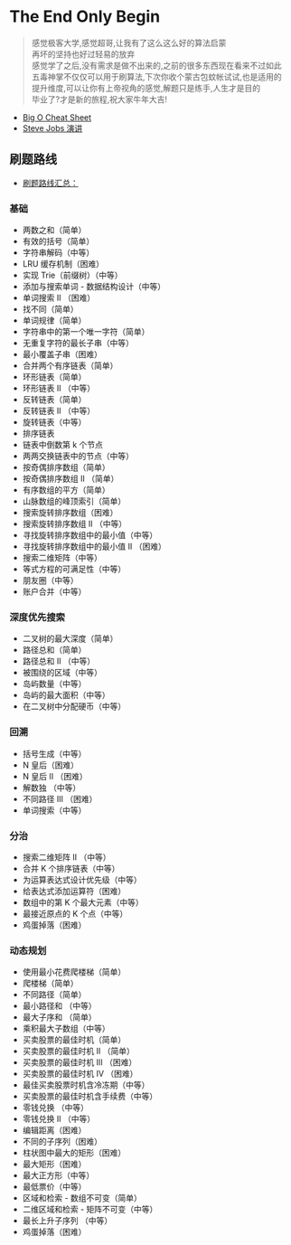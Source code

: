# The End Only Begin

> 感觉极客大学,感觉超哥,让我有了这么这么好的算法启蒙  
> 再坏的坚持也好过轻易的放弃  
> 感觉学了之后,没有需求是做不出来的,之前的很多东西现在看来不过如此  
> 五毒神掌不仅仅可以用于刷算法,下次你收个蒙古包蚊帐试试,也是适用的  
> 提升维度,可以让你有上帝视角的感觉,解题只是练手,人生才是目的  
> 毕业了?才是新的旅程,祝大家牛年大吉!  

- [Big O Cheat Sheet](https://www.bigocheatsheet.com/)
- [Steve Jobs 演讲](https://www.youtube.com/watch?v=Hd_ptbiPoXM)

## 刷题路线

- [刷题路线汇总：](https://share.mubu.com/doc/1VAaYOpv9o)

### 基础

- 两数之和（简单）
- 有效的括号（简单）
- 字符串解码（中等）
- LRU 缓存机制（困难）
- 实现 Trie（前缀树）（中等）
- 添加与搜索单词 - 数据结构设计（中等）
- 单词搜索 II （困难）
- 找不同（简单）
- 单词规律（简单）
- 字符串中的第一个唯一字符（简单）
- 无重复字符的最长子串（中等）
- 最小覆盖子串（困难）
- 合并两个有序链表（简单）
- 环形链表（简单）
- 环形链表 II （中等）
- 反转链表（简单）
- 反转链表 II （中等）
- 旋转链表（中等）
- 排序链表
- 链表中倒数第 k 个节点
- 两两交换链表中的节点（中等）
- 按奇偶排序数组（简单）
- 按奇偶排序数组 II （简单）
- 有序数组的平方（简单）
- 山脉数组的峰顶索引（简单）
- 搜索旋转排序数组（困难）
- 搜索旋转排序数组 II （中等）
- 寻找旋转排序数组中的最小值（中等）
- 寻找旋转排序数组中的最小值 II （困难）
- 搜索二维矩阵（中等）
- 等式方程的可满足性（中等）
- 朋友圈（中等）
- 账户合并（中等）

### 深度优先搜索

- 二叉树的最大深度（简单）
- 路径总和（简单）
- 路径总和 II （中等）
- 被围绕的区域（中等）
- 岛屿数量（中等）
- 岛屿的最大面积（中等）
- 在二叉树中分配硬币（中等）

### 回溯

- 括号生成（中等）
- N 皇后（困难）
- N 皇后 II （困难）
- 解数独 （中等）
- 不同路径 III （困难）
- 单词搜索（中等）

### 分治

- 搜索二维矩阵 II （中等）
- 合并 K 个排序链表（中等）
- 为运算表达式设计优先级（中等）
- 给表达式添加运算符（困难）
- 数组中的第 K 个最大元素（中等）
- 最接近原点的 K 个点（中等）
- 鸡蛋掉落（困难）

### 动态规划

- 使用最小花费爬楼梯（简单）
- 爬楼梯（简单）
- 不同路径（简单）
- 最小路径和 （中等）
- 最大子序和 （简单）
- 乘积最大子数组（中等）
- 买卖股票的最佳时机（简单）
- 买卖股票的最佳时机 II （简单）
- 买卖股票的最佳时机 III （困难）
- 买卖股票的最佳时机 IV （困难）
- 最佳买卖股票时机含冷冻期（中等）
- 买卖股票的最佳时机含手续费（中等）
- 零钱兑换 （中等）
- 零钱兑换 II （中等）
- 编辑距离（困难）
- 不同的子序列（困难）
- 柱状图中最大的矩形（困难）
- 最大矩形（困难）
- 最大正方形（中等）
- 最低票价（中等）
- 区域和检索 - 数组不可变（简单）
- 二维区域和检索 - 矩阵不可变（中等）
- 最长上升子序列 （中等）
- 鸡蛋掉落（困难）
